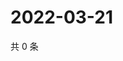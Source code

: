 # 2022-03-21

共 0 条

<!-- BEGIN WEIBO -->
<!-- 最后更新时间 Mon Mar 21 2022 22:13:58 GMT+0800 (China Standard Time) -->

<!-- END WEIBO -->
